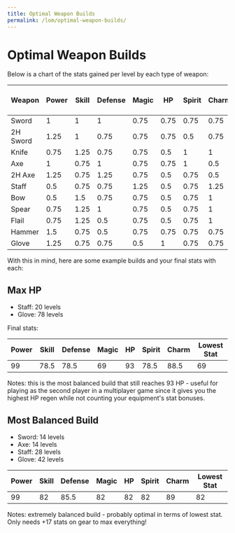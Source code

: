```yaml
---
title: Optimal Weapon Builds
permalink: /lom/optimal-weapon-builds/
---
```


# Optimal Weapon Builds

Below is a chart of the stats gained per level by each type of weapon:


| Weapon | Power | Skill | Defense | Magic | HP | Spirit | Charm | Totals Per Level |
|-|-|-|-|-|-|-|-|-|
| Sword | 1 | 1 | 1 | 0.75 | 0.75 | 0.75 | 0.75 | 6 |
| 2H Sword | 1.25 | 1 | 0.75 | 0.75 | 0.75 | 0.5 | 0.75 | 5.75 |
| Knife | 0.75 | 1.25 | 0.75 | 0.75 | 0.5 | 1 | 1 | 6 |
| Axe | 1 | 0.75 | 1 | 0.75 | 0.75 | 1 | 0.5 | 5.75 |
| 2H Axe | 1.25 | 0.75 | 1.25 | 0.75 | 0.5 | 0.75 | 0.5 | 5.75 |
| Staff | 0.5 | 0.75 | 0.75 | 1.25 | 0.5 | 0.75 | 1.25 | 5.75 |
| Bow | 0.5 | 1.5 | 0.75 | 0.75 | 0.5 | 0.75 | 1 | 5.75 |
| Spear | 0.75 | 1.25 | 1 | 0.75 | 0.5 | 0.75 | 1 | 6 |
| Flail | 0.75 | 1.25 | 0.5 | 0.75 | 0.5 | 0.75 | 1 | 5.5 |
| Hammer | 1.5 | 0.75 | 0.5 | 0.75 | 0.75 | 0.75 | 0.75 | 5.75 |
| Glove | 1.25 | 0.75 | 0.75 | 0.5 | 1 | 0.75 | 0.75 | 5.75 |

With this in mind, here are some example builds and your final stats with each:

## Max HP

- Staff: 20 levels
- Glove: 78 levels

Final stats:

| Power | Skill | Defense | Magic | HP | Spirit | Charm | Lowest Stat |
|-|-|-|-|-|-|-|-|
| 99 | 78.5 | 78.5 | 69 | 93 | 78.5 | 88.5 | 69 |

Notes: this is the most balanced build that still reaches 93 HP - useful for playing as the second player in a multiplayer game since it gives you the highest HP regen while not counting your equipment's stat bonuses.

## Most Balanced Build

- Sword: 14 levels
- Axe: 14 levels
- Staff: 28 levels
- Glove: 42 levels

| Power | Skill | Defense | Magic | HP | Spirit | Charm | Lowest Stat |
|-|-|-|-|-|-|-|-|
| 99 | 82 | 85.5 | 82 | 82 | 82 | 89 | 82 |

Notes: extremely balanced build - probably optimal in terms of lowest stat. Only needs +17 stats on gear to max everything!